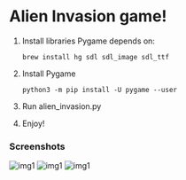 # Alien Invasion game!

1. Install libraries Pygame depends on:

    `brew install hg sdl sdl_image sdl_ttf`
2. Install Pygame

    `python3 -m pip install -U pygame --user`
3. Run alien_invasion.py
4. Enjoy!

### Screenshots
![img1](https://i.imgur.com/SI7FBDt.png)
![img1](https://i.imgur.com/6nOVS67.png)
![img1](https://i.imgur.com/t72sYcr.png)
